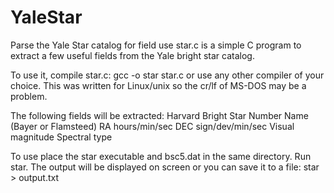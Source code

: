 # YaleStar
Parse the Yale Star catalog for field use
star.c is a simple C program to extract a few useful fields from the 
Yale bright star catalog. 

To use it, compile star.c:
   gcc -o star star.c
or use any other compiler of your choice. This was written for Linux/unix
so the cr/lf of MS-DOS may be a problem. 

The following fields will be extracted:
Harvard Bright Star Number
Name (Bayer or Flamsteed)
RA hours/min/sec
DEC sign/dev/min/sec
Visual magnitude
Spectral type

To use place the star executable and bsc5.dat in the same
directory. Run star. The output will be displayed on screen or you can save it to a file:
star > output.txt

